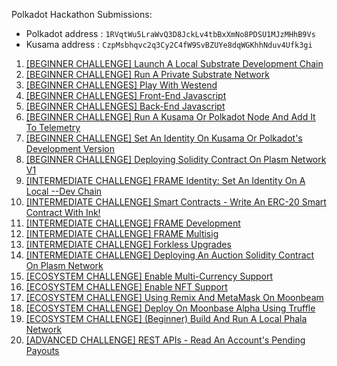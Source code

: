 Polkadot Hackathon Submissions:
* Polkadot address : `1RVqtWu5LraWvQ3D8JckLv4tbBxXmNo8PDSU1MJzMHhB9Vs`
* Kusama address   : `CzpMsbhqvc2q3Cy2C4fW9SvBZUYe8dqWGKhhNduv4Ufk3gi`

1. [[BEGINNER CHALLENGE] Launch A Local Substrate Development Chain](https://github.com/s5k0651/hello-world-by-polkadot/tree/master/local-substrate-development-chain)
2. [[BEGINNER CHALLENGE] Run A Private Substrate Network](https://github.com/s5k0651/hello-world-by-polkadot/tree/master/private-substrate-network)
3. [[BEGINNER CHALLENGES] Play With Westend](https://westend.subscan.io/extrinsic/2972906-2)
4. [[BEGINNER CHALLENGES] Front-End Javascript]()
5. [[BEGINNER CHALLENGES] Back-End Javascript]()
6. [[BEGINNER CHALLENGE] Run A Kusama Or Polkadot Node And Add It To Telemetry]()
7. [[BEGINNER CHALLENGE] Set An Identity On Kusama Or Polkadot's Development Version]()
8. [[BEGINNER CHALLENGE] Deploying Solidity Contract On Plasm Network V1](https://github.com/s5k0651/hello-world-by-polkadot/tree/master/deploy-sol-contract-plasm-network-v1)
9. [[INTERMEDIATE CHALLENGE] FRAME Identity: Set An Identity On A Local --Dev Chain](https://github.com/s5k0651/hello-world-by-polkadot/tree/master/set-an-identity-on-local-dev-chain)
10. [[INTERMEDIATE CHALLENGE] Smart Contracts - Write An ERC-20 Smart Contract With Ink!](https://github.com/s5k0651/hello-world-by-polkadot/tree/master/ERC20-smart-contract-with-ink)
11. [[INTERMEDIATE CHALLENGE] FRAME Development]()
12. [[INTERMEDIATE CHALLENGE] FRAME Multisig]()
13. [[INTERMEDIATE CHALLENGE] Forkless Upgrades]()
14. [[INTERMEDIATE CHALLENGE] Deploying An Auction Solidity Contract On Plasm Network]()
15. [[ECOSYSTEM CHALLENGE] Enable Multi-Currency Support](https://github.com/s5k0651/hello-world-by-polkadot/tree/master/enable-multi-currency-support)
16. [[ECOSYSTEM CHALLENGE] Enable NFT Support](https://github.com/s5k0651/hello-world-by-polkadot/tree/master/enable-NFT-support)
17. [[ECOSYSTEM CHALLENGE] Using Remix And MetaMask On Moonbeam]()
18. [[ECOSYSTEM CHALLENGE] Deploy On Moonbase Alpha Using Truffle](https://github.com/s5k0651/hello-world-by-polkadot/tree/master/deploy-on-moonbase-alpha-using-truffle)
19. [[ECOSYSTEM CHALLENGE] (Beginner) Build And Run A Local Phala Network](https://github.com/s5k0651/hello-world-by-polkadot/tree/master/local-phala-network)
20. [[ADVANCED CHALLENGE] REST APIs - Read An Account's Pending Payouts]()
